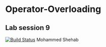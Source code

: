 # Operator-Overloading
## Lab session 9
[![Build Status](https://travis-ci.com/M12Shehab/Operator-Overloading.svg?branch=master)](https://travis-ci.com/M12Shehab/Operator-Overloading)
Mohammed Shehab
